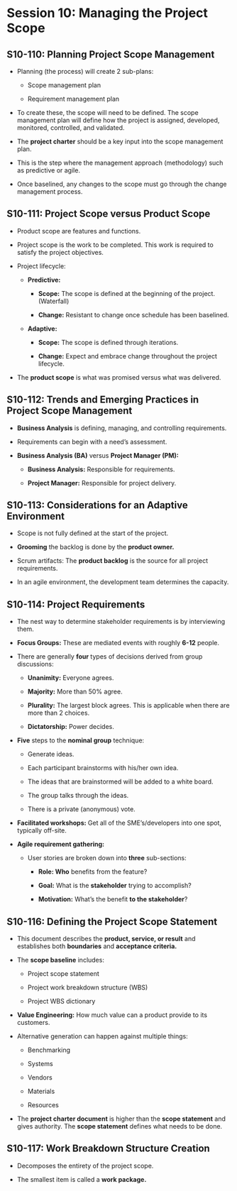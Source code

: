 # Session 10: Managing the Project Scope

## S10-110: Planning Project Scope Management

  - Planning (the process) will create 2 sub-plans:
    
      - Scope management plan
    
      - Requirement management plan

  - To create these, the scope will need to be defined. The scope
    management plan will define how the project is assigned, developed,
    monitored, controlled, and validated.

  - The **project charter** should be a key input into the scope
    management plan.

  - This is the step where the management approach (methodology) such as
    predictive or agile.

  - Once baselined, any changes to the scope must go through the change
    management process.

## S10-111: Project Scope versus Product Scope

  - Product scope are features and functions.

  - Project scope is the work to be completed. This work is required to
    satisfy the project objectives.

  - Project lifecycle:
    
      - **Predictive:**
        
          - **Scope:** The scope is defined at the beginning of the
            project. (Waterfall)
        
          - **Change:** Resistant to change once schedule has been
            baselined.
    
      - **Adaptive:**
        
          - **Scope:** The scope is defined through iterations.
        
          - **Change:** Expect and embrace change throughout the project
            lifecycle.

  - The **product scope** is what was promised versus what was
    delivered.

## S10-112: Trends and Emerging Practices in Project Scope Management

  - **Business Analysis** is defining, managing, and controlling
    requirements.

  - Requirements can begin with a need’s assessment.

  - **Business Analysis (BA)** versus **Project Manager (PM):**
    
      - **Business Analysis:** Responsible for requirements.
    
      - **Project Manager:** Responsible for project delivery.

## S10-113: Considerations for an Adaptive Environment

  - Scope is not fully defined at the start of the project.

  - **Grooming** the backlog is done by the **product owner.**

  - Scrum artifacts: The **product backlog** is the source for all
    project requirements.

  - In an agile environment, the development team determines the
    capacity.

## S10-114: Project Requirements

  - The nest way to determine stakeholder requirements is by
    interviewing them.

  - **Focus Groups:** These are mediated events with roughly **6-12**
    people.

  - There are generally **four** types of decisions derived from group
    discussions:
    
      - **Unanimity:** Everyone agrees.
    
      - **Majority:** More than 50% agree.
    
      - **Plurality:** The largest block agrees. This is applicable when
        there are more than 2 choices.
    
      - **Dictatorship:** Power decides.

  - **Five** steps to the **nominal group** technique:
    
      - Generate ideas.
    
      - Each participant brainstorms with his/her own idea.
    
      - The ideas that are brainstormed will be added to a white board.
    
      - The group talks through the ideas.
    
      - There is a private (anonymous) vote.

  - **Facilitated workshops:** Get all of the SME’s/developers into one
    spot, typically off-site.

  - **Agile requirement gathering:**
    
      - User stories are broken down into **three** sub-sections:
        
          - **Role: Who** benefits from the feature?
        
          - **Goal:** What is the **stakeholder** trying to accomplish?
        
          - **Motivation:** What’s the benefit **to the stakeholder**?

## S10-116: Defining the Project Scope Statement

  - This document describes the **product, service, or result** and
    establishes both **boundaries** and **acceptance criteria.**

  - The **scope baseline** includes:
    
      - Project scope statement
    
      - Project work breakdown structure (WBS)
    
      - Project WBS dictionary

  - **Value Engineering:** How much value can a product provide to its
    customers.

  - Alternative generation can happen against multiple things:
    
      - Benchmarking
    
      - Systems
    
      - Vendors
    
      - Materials
    
      - Resources

  - The **project charter document** is higher than the **scope
    statement** and gives authority. The **scope statement** defines
    what needs to be done.

## S10-117: Work Breakdown Structure Creation

  - Decomposes the entirety of the project scope.

  - The smallest item is called a **work package.**

